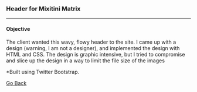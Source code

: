 ### Header for Mixitini Matrix
***

#### Objective
The client wanted this wavy, flowy header to the site. I came up with a design (warning, I am not a designer), and implemented the design with HTML and CSS. The design is graphic intensive, but I tried to compromise and slice up the design in a way to limit the file size of the images

*Built using Twitter Bootstrap.



[Go Back](https://github.com/stljeff1/portfolio/HTML-CSS/)